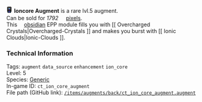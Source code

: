 ![ ](https://raw.githubusercontent.com/Ceterai/Enternia/main/items/augments/back/ct_ion_core_augment.png) **Ioncore Augment** is a rare lvl.5 augment.  
Can be sold for *1792* <img src="https://starbounder.org/mediawiki/images/2/21/Pixel.png" width="12" height="16"/> [pixels](https://starbounder.org/Pixel).  
This <img src="https://starbounder.org/mediawiki/images/2/23/Obsidian.png" width="10" height="10"/> [obsidian](https://starbounder.org/Obsidian) EPP module fills you with [[ Overcharged Crystals|Overcharged-Crystals ]] and makes you burst with [[ Ionic Clouds|Ionic-Clouds ]].

### Technical Information

Tags: `augment` `data_source` `enhancement` `ion_core`  
Level: 5  
Species: [Generic](https://starbounder.org/Perfectly_Generic_Item)  
In-game ID: `ct_ion_core_augment`  
File path (GitHub link): [`/items/augments/back/ct_ion_core_augment.augment`](https://github.com/Ceterai/Enternia/blob/main/items/augments/back/ct_ion_core_augment.augment)
